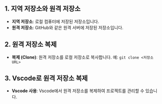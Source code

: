 ## 1. 지역 저장소와 원격 저장소
- **지역 저장소**: 로컬 컴퓨터에 저장된 저장소입니다.
- **원격 저장소**: GitHub와 같은 원격 서버에 저장된 저장소입니다.

## 2. 원격 저장소 복제
- **복제 (Clone)**: 원격 저장소를 로컬 저장소로 복사합니다. 예: `git clone <저장소 URL>`

## 3. Vscode로 원격 저장소 복제
- **Vscode 사용**: Vscode에서 원격 저장소를 복제하여 프로젝트를 관리할 수 있습니다.
